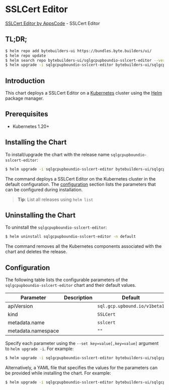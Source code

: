 # SSLCert Editor

[SSLCert Editor by AppsCode](https://byte.builders) - SSLCert Editor

## TL;DR;

```bash
$ helm repo add bytebuilders-ui https://bundles.byte.builders/ui/
$ helm repo update
$ helm search repo bytebuilders-ui/sqlgcpupboundio-sslcert-editor --version=v0.4.18
$ helm upgrade -i sqlgcpupboundio-sslcert-editor bytebuilders-ui/sqlgcpupboundio-sslcert-editor -n default --create-namespace --version=v0.4.18
```

## Introduction

This chart deploys a SSLCert Editor on a [Kubernetes](http://kubernetes.io) cluster using the [Helm](https://helm.sh) package manager.

## Prerequisites

- Kubernetes 1.20+

## Installing the Chart

To install/upgrade the chart with the release name `sqlgcpupboundio-sslcert-editor`:

```bash
$ helm upgrade -i sqlgcpupboundio-sslcert-editor bytebuilders-ui/sqlgcpupboundio-sslcert-editor -n default --create-namespace --version=v0.4.18
```

The command deploys a SSLCert Editor on the Kubernetes cluster in the default configuration. The [configuration](#configuration) section lists the parameters that can be configured during installation.

> **Tip**: List all releases using `helm list`

## Uninstalling the Chart

To uninstall the `sqlgcpupboundio-sslcert-editor`:

```bash
$ helm uninstall sqlgcpupboundio-sslcert-editor -n default
```

The command removes all the Kubernetes components associated with the chart and deletes the release.

## Configuration

The following table lists the configurable parameters of the `sqlgcpupboundio-sslcert-editor` chart and their default values.

|     Parameter      | Description |                 Default                 |
|--------------------|-------------|-----------------------------------------|
| apiVersion         |             | <code>sql.gcp.upbound.io/v1beta1</code> |
| kind               |             | <code>SSLCert</code>                    |
| metadata.name      |             | <code>sslcert</code>                    |
| metadata.namespace |             | <code>""</code>                         |


Specify each parameter using the `--set key=value[,key=value]` argument to `helm upgrade -i`. For example:

```bash
$ helm upgrade -i sqlgcpupboundio-sslcert-editor bytebuilders-ui/sqlgcpupboundio-sslcert-editor -n default --create-namespace --version=v0.4.18 --set apiVersion=sql.gcp.upbound.io/v1beta1
```

Alternatively, a YAML file that specifies the values for the parameters can be provided while
installing the chart. For example:

```bash
$ helm upgrade -i sqlgcpupboundio-sslcert-editor bytebuilders-ui/sqlgcpupboundio-sslcert-editor -n default --create-namespace --version=v0.4.18 --values values.yaml
```
